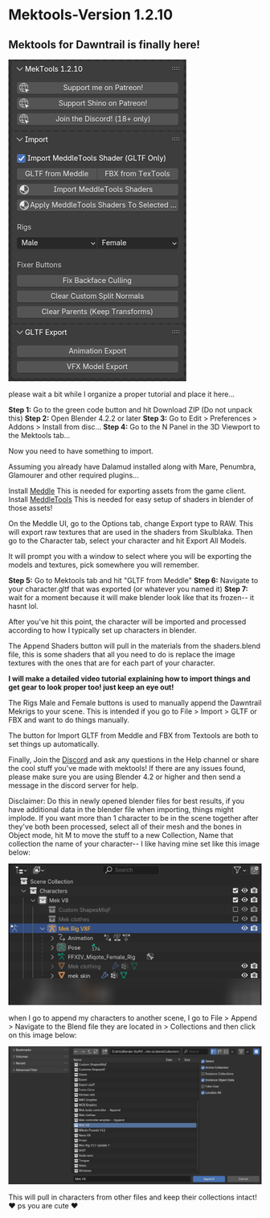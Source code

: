 # Mektools-Version 1.2.10

## Mektools for Dawntrail is finally here!

![MekTools Addon Interface](mektools/assets/mektools_ui_10.png)

please wait a bit while I organize a proper tutorial and place it here...

**Step 1:** Go to the green code button and hit Download ZIP (Do not unpack this)
**Step 2:** Open Blender 4.2.2 or later
**Step 3:** Go to Edit > Preferences > Addons > Install from disc...
**Step 4:** Go to the N Panel in the 3D Viewport to the Mektools tab...

Now you need to have something to import.

Assuming you already have Dalamud installed along with Mare, Penumbra, Glamourer and other required plugins...

Install [Meddle](https://github.com/PassiveModding/Meddle) This is needed for exporting assets from the game client.
Install [MeddleTools](https://github.com/PassiveModding/MeddleTools) This is needed for easy setup of shaders in blender of those assets!

On the Meddle UI, go to the Options tab, change Export type to RAW. This will export raw textures that are used in the shaders from Skulblaka. Then go to the Character tab, select your character and hit Export All Models.

It will prompt you with a window to select where you will be exporting the models and textures, pick somewhere you will remember.

**Step 5:** Go to Mektools tab and hit "GLTF from Meddle"
**Step 6:** Navigate to your character.gltf that was exported (or whatever you named it)
**Step 7:** wait for a moment because it will make blender look like that its frozen-- it hasnt lol.

After you've hit this point, the character will be imported and processed according to how I typically set up characters in blender.

The Append Shaders button will pull in the materials from the shaders.blend file, this is some shaders that all you need to do is replace the image textures with the ones that are for each part of your character.

**I will make a detailed video tutorial explaining how to import things and get gear to look proper too! just keep an eye out!**

The Rigs Male and Female buttons is used to manually append the Dawntrail Mekrigs to your scene. This is intended if you go to File > Import > GLTF or FBX and want to do things manually.

The button for Import GLTF from Meddle and FBX from Textools are both to set things up automatically.

Finally, Join the [Discord](https://www.discord.gg/98DqcKE) and ask any questions in the Help channel or share the cool stuff you've made with mektools!
If there are any issues found, please make sure you are using Blender 4.2 or higher and then send a message in the discord server for help.

Disclaimer: Do this in newly opened blender files for best results, if you have additional data in the blender file when importing, things might implode. If you want more than 1 character to be in the scene together after they've both been processed, select all of their mesh and the bones in Object mode, hit M to move the stuff to a new Collection, Name that collection the name of your character-- I like having mine set like this image below:

![Outliner Collection example](mektools/assets/outliner_collection_example.png)

when I go to append my characters to another scene, I go to File > Append > Navigate to the Blend file they are located in > Collections and then click on this image below:

![Appending Characters to scenes](mektools/assets/append_char_collection.png)

This will pull in characters from other files and keep their collections intact! ♥ ps you are cute ♥

